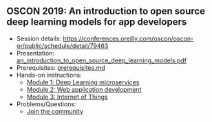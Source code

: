 ## OSCON 2019: An introduction to open source deep learning models for app developers

- Session details: https://conferences.oreilly.com/oscon/oscon-or/public/schedule/detail/79463
- Presentation:  [an_introduction_to_open_source_deep_learning_models.pdf](an_introduction_to_open_source_deep_learning_models.pdf)
- Prerequisites: [prerequisites.md](/prerequisites.md)
- Hands-on instructions:
  - [Module 1: Deep Learning microservices](module_1/)
  - [Module 2: Web application development](module_2/)
  - [Module 3: Internet of Things](module_3/)
- Problems/Questions:
  - [Join the community](http://ibm.biz/max-slack)
